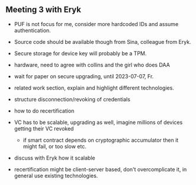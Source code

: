 ## Meeting 3 with Eryk

- PUF is not focus for me, consider more hardcoded IDs and assume authentication.
- Source code should be available though from Sina, colleague from Eryk.
- Secure storage for device key will probably be a TPM.

- hardware, need to agree with collins and the girl who does DAA

- wait for paper on secure upgrading, until 2023-07-07, Fr.

- related work section, explain and highlight different technologies.

- structure disconnection/revoking of credentials
- how to do recertification

- VC has to be scalable, upgrading as well, imagine millions of devices getting their VC revoked
  - if smart contract depends on cryptographic accumulator then it might fail, or too slow etc.
- discuss with Eryk how it scalable

- recertification might be client-server based, don't overcomplicate it, in general use existing
technologies.
